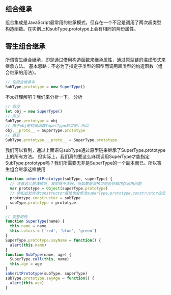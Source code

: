 ## 组合继承
组合集成是JavaScript最常用的继承模式，但存在一个不足是调用了两次超类型构造函数。在实例上和subType.prototype上会有相同的两份属性。

##  寄生组合继承
所谓寄生组合继承，即是通过借用构造函数来继承属性，通过原型链的混成形式来继承方法。
基本思路：不必为了指定子类型的原型而调用超类型的构造函数（组合继承的用法）。
```js
// 在组合继承中
SubType.prototype = new SuperType()
```
不太好理解吧？我们来分析一下。
分析
```js
// 假设
let obj = new SuperType()
// 所以
SubType.prototype = obj
// 由于obj是构造函数SuperType的实例，所以
obj.__proto__ = SuperType.prototype
// 最后
SubType.prototype.__proto__ = SuperType.prototype
```
我们可以看到，通过上面语句subType通过原型链来继承了SuperType.prototype上的所有方法。
但实际上，我们真的要这么麻烦调用SuperType才能指定SubType.prototype吗？我们所需要无非是SuperType的一个副本而已。所以寄生组合继承这样使用
```js
function inheritPrototype(subType, superType) {
  // 注意这儿是浅拷贝，我觉得不太好，但如果是深拷贝则会导致内存占用问题
  var prototype = Object(superType.prototype)
  // 例如此处修改constructor属性也会修改superType.prototype.constructor这显然不合理
  prototype.constructor = subType
  subType.prototype = prototype
}
```
```js
// 完整用例
function SuperType(name) {
  this.name = name
  this.colors = ['red', 'blue', 'green']
}
SuperType.prototype.sayName = function() {
  alert(this.name)
}
function SubType(name, age) {
  SuperType.call(this, name)
  this.age = age
}
inheritPrototype(subType, superType)
subType.prototype.sayAge = function() {
  alert(this.age)
}
```
